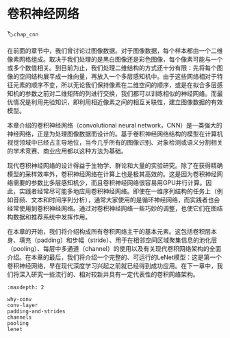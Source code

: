 # 卷积神经网络
:label:`chap_cnn`

在前面的章节中，我们曾讨论过图像数据。对于图像数据，每个样本都由一个二维像素网格组成。取决于我们处理的是黑白图像还是彩色图像，每个像素可能与一个或多个数值相关。到目前为止，我们处理二维结构的方式还十分有限：先将每个图像的空间结构展平成一维向量，再放入一个多层感知机中。由于这些网络相对于特征元素的顺序不变，所以无论我们保持像素在二维空间的顺序，或是在拟合多层感知机的参数之前对二维矩阵的列进行交换，我们都可以训练相似的神经网络。而最优情况是利用先验知识，即利用相近像素之间的相互关联性，建立图像数据的有效模型。

本章介绍的卷积神经网络（convolutional neural network，CNN）是一类强大的神经网络，正是为处理图像数据而设计的。基于卷积神经网络结构的模型在计算机视觉领域中已经占主导地位，当今几乎所有的图像识别、对象检测或语义分割相关的学术竞赛、商业应用都以这种方法为基础。

现代卷积神经网络的设计得益于生物学、群论和大量的实验研究。除了在获得精确模型的采样效率外，卷积神经网络在计算上也是极其高效的。这是因为卷积神经网络需要的参数比多层感知机少，而且卷积神经网络很容易用GPU并行计算。因此，实践者经常尽可能多地应用卷积神经网络。即使在一维序列结构的任务上（例如音频、文本和时间序列分析），通常大家使用的是循环神经网络，而实践者也会经常使用到卷积神经网络。通过对卷积神经网络一些巧妙的调整，也使它们在图结构数据和推荐系统中发挥作用。

在本章的开始，我们将介绍构成所有卷积网络主干的基本元素。这包括卷积层本身、填充（padding）和步幅（stride）、用于在相邻空间区域聚集信息的池化层（pooling）、每层中多通道（channel）的使用以及有关现代卷积网络架构的全面介绍。在本章的最后，我们将介绍一个完整的、可运行的LeNet模型：这是第一个卷积神经网络，早在现代深度学习兴起之前就已经得到成功应用。在下一章中，我们将深入研究一些流行的、相对较新并具有一定代表性的卷积网络架构。

```toc
:maxdepth: 2

why-conv
conv-layer
padding-and-strides
channels
pooling
lenet
```

